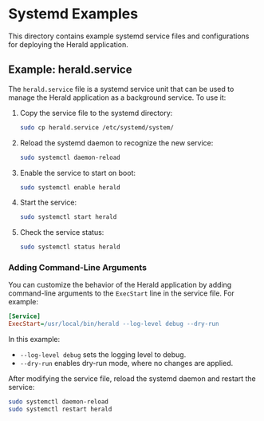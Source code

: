 # Systemd Examples

This directory contains example systemd service files and configurations for deploying the Herald application.

## Example: herald.service

The `herald.service` file is a systemd service unit that can be used to manage the Herald application as a background service. To use it:

1. Copy the service file to the systemd directory:

   ```bash
   sudo cp herald.service /etc/systemd/system/
   ```

2. Reload the systemd daemon to recognize the new service:

   ```bash
   sudo systemctl daemon-reload
   ```

3. Enable the service to start on boot:

   ```bash
   sudo systemctl enable herald
   ```

4. Start the service:

   ```bash
   sudo systemctl start herald
   ```

5. Check the service status:

   ```bash
   sudo systemctl status herald
   ```

### Adding Command-Line Arguments

You can customize the behavior of the Herald application by adding command-line arguments to the `ExecStart` line in the service file. For example:

```ini
[Service]
ExecStart=/usr/local/bin/herald --log-level debug --dry-run
```

In this example:

- `--log-level debug` sets the logging level to debug.
- `--dry-run` enables dry-run mode, where no changes are applied.

After modifying the service file, reload the systemd daemon and restart the service:

```bash
sudo systemctl daemon-reload
sudo systemctl restart herald
```
